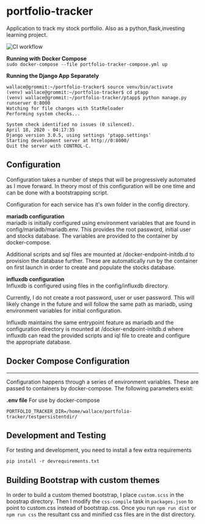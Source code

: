 # portfolio-tracker
Application to track my stock portfolio. Also as a python,flask,investing learning project.

![CI workflow](https://github.com/samckittrick/portfolio-tracker/workflows/CI%20workflow/badge.svg)

**Running with Docker Compose**  
`sudo docker-compose --file portfolio-tracker-compose.yml up`

**Running the Django App Separately**  
```
wallace@grommit:~/portfolio-tracker$ source venv/bin/activate
(venv) wallace@grommit:~/portfolio-tracker$ cd ptapp
(venv) wallace@grommit:~/portfolio-tracker/ptapp$ python manage.py runserver 0:8000
Watching for file changes with StatReloader
Performing system checks...

System check identified no issues (0 silenced).
April 18, 2020 - 04:17:35
Django version 3.0.5, using settings 'ptapp.settings'
Starting development server at http://0:8000/
Quit the server with CONTROL-C.
```

## Configuration
Configuration takes a number of steps that will be progressively automated as I move forward. In theory most of this
 configuration will be one time and can be done with a bootstrapping script.

Configuration for each service has it's own folder in the config directory.

**mariadb configuration**  
mariadb is initially configured using environment variables that are found in config/mariadb/mariadb.env. This provides the root
password, initial user and stocks database. The variables are provided to the container by docker-compose.

Additional scripts and sql files are mounted at /docker-endpoint-initdb.d to provision the database further.  These are automatically run by the container on first launch in order to create and populate the stocks database.

**influxdb configuration**  
Influxdb is configured using files in the config/influxdb directory.   

Currently, I do not create a root password, user or user password. This will likely change in the future and will follow the same
path as mariadb, using environment variables for initial configuration.

Influxdb maintains the same entrypoint feature as mariadb and the configuration directory is mounted at /docker-endpoint-initdb.d
where influxdb can read the provided scripts and iql file to create and configure the appropriate database.


## Docker Compose Configuration
-------
Configuration happens through a series of environment variables. These are passed to containers by docker-compose. The following parameters exist:  

**.env file** For use by docker-compose
```
PORTFOLIO_TRACKER_DIR=/home/wallace/portfolio-tracker/testpersistentdir/
```

## Development and Testing
For testing and development, you need to install a few extra requirements
```
pip install -r devrequirements.txt
```

## Building Bootstrap with custom themes
In order to build a custom themed bootstrap, I place `custom.scss` in the boostrap directory. Then I modify the `css-compile` task in `packages.json` to point to custom.css instead of bootstrap.css. Once you run `npm run dist` or `npm run css` the resultant css and minified css files are in the dist directory.
